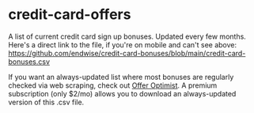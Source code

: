 # credit-card-offers
A list of current credit card sign up bonuses. Updated every few months. Here's a direct link to the file, if you're on mobile and can't see above: https://github.com/endwise/credit-card-bonuses/blob/main/credit-card-bonuses.csv

If you want an always-updated list where most bonuses are regularly checked via web scraping, check out [Offer Optimist](https://offeroptimist.com). A premium subscription (only $2/mo) allows you to download an always-updated version of this .csv file.
